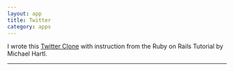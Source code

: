 ```yaml
---
layout: app
title: Twitter
category: apps
---
```


I wrote this [Twitter Clone][Twitter Clone] with instruction from the Ruby on Rails Tutorial by Michael Hartl.

---
[Twitter Clone]: https://railsathlon.herokuapp.com/